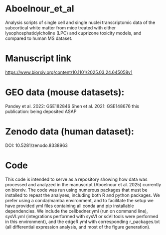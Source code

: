 # Aboelnour_et_al
Analysis scripts of single cell and single nuclei transcriptomic data of the subcortical white matter from mice treated with either lysophosphatidylcholine (LPC) and cuprizone toxicity models, and compared to human MS dataset.

# Manuscript link
https://www.biorxiv.org/content/10.1101/2025.03.24.645058v1 

# GEO data (mouse datasets):
Pandey et al. 2022: GSE182846
Shen et al. 2021: GSE148676
this publication: being deposited ASAP

# Zenodo data (human dataset):
DOI: 10.5281/zenodo.8338963

# Code
This code is intended to serve as a repository showing how data was processed and analyzed in the manuscript (Aboelnour et al. 2025) currently on biorxiv. The code was run using numerous packages that must be installed to repeat the analyses, including both R and python packages. We prefer using 
a conda/mamba environment, and to facilitate the setup we have provided yml files containing all conda and pip installable dependencies. We include the cellbedner.yml (run on command line), sysVI.yml (integrations performed with sysVI or scVI tools were performed in this environment), and the edgeR.yml with corresponding r_packages.txt (all differential expression analysis, and most of the figure generation).
